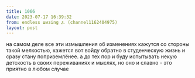 ```yaml
---
title: 1066
date: 2023-07-17 16:39:32
from: endless шизing ⍼ (channel1162404975)
layout: post
---
```


на самом деле все эти измышления об изменениях кажутся со стороны такой мелкостью, кажется вот войду обратно в студенческую жизнь и сразу стану поприземлёнее. а до тех пор и буду испытывать некую детскость в своих переживаниях и мыслях, но оно и славно - это приятно в любом случае

